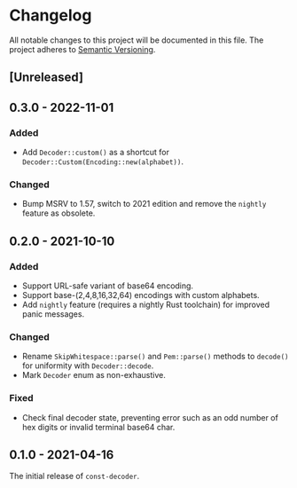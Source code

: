 # Changelog

All notable changes to this project will be documented in this file.
The project adheres to [Semantic Versioning](http://semver.org/spec/v2.0.0.html).

## [Unreleased]

## 0.3.0 - 2022-11-01

### Added

- Add `Decoder::custom()` as a shortcut for `Decoder::Custom(Encoding::new(alphabet))`.

### Changed

- Bump MSRV to 1.57, switch to 2021 edition and remove the `nightly` feature as obsolete.

## 0.2.0 - 2021-10-10

### Added

- Support URL-safe variant of base64 encoding.
- Support base-(2,4,8,16,32,64) encodings with custom alphabets.
- Add `nightly` feature (requires a nightly Rust toolchain) for improved panic 
  messages.

### Changed

- Rename `SkipWhitespace::parse()` and `Pem::parse()` methods to `decode()`
  for uniformity with `Decoder::decode`.
- Mark `Decoder` enum as non-exhaustive.

### Fixed

- Check final decoder state, preventing error such as an odd number of hex digits
  or invalid terminal base64 char.

## 0.1.0 - 2021-04-16

The initial release of `const-decoder`.
